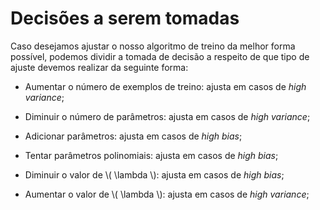 # Decisões a serem tomadas

Caso desejamos ajustar o nosso algoritmo de treino da melhor forma possível, podemos dividir a
tomada de decisão a respeito de que tipo de ajuste devemos realizar da seguinte forma:

- Aumentar o número de exemplos de treino: ajusta em casos de _high variance_;

- Diminuir o número de parâmetros: ajusta em casos de _high variance_;

- Adicionar parâmetros: ajusta em casos de _high bias_;

- Tentar parâmetros polinomiais: ajusta em casos de _high bias_;

- Diminuir o valor de \\( \lambda \\): ajusta em casos de _high bias_;

- Aumentar o valor de \\( \lambda \\): ajusta em casos de _high variance_;
